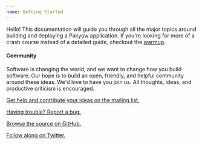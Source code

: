```yaml
---
name: Getting Started
---
```


Hello! This documentation will guide you through all the major topics around building and deploying a Pakyow application. If you're looking for more of a crash course instead of a detailed guide, checkout the [warmup](http://pakyow.com/warmup).

#### Community

Software is changing the world, and we want to change how you build software. Our hope is to build an open, friendly, and helpful community around these ideas. We'd love to have you join us. All thoughts, ideas, and productive criticism is encouraged.


[Get help and contribute your ideas on the mailing list.](http://groups.google.com/group/pakyow)
    
[Having trouble? Report a bug.](http://github.com/metabahn/pakyow/issues)

[Browse the source on GitHub.](http://github.com/metabahn/pakyow)

[Follow along on Twitter.](http://twitter.com/pakyow)
